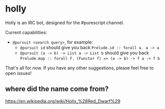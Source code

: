 # holly

Holly is an IRC bot, designed for the #purescript channel.

Current capabilities:

* `@pursuit <search query>`, for example:
  * `@pursuit id` should give you back `Prelude.id :: forall a. a -> a`
  * `@pursuit (a -> b) -> List a -> List b` should give you back `Prelude.map :: forall f. (Functor f) => (a -> b) -> f a -> f b`

That's all for now. If you have any other suggestions, please feel free to open
issues!

## where did the name come from?

<https://en.wikipedia.org/wiki/Holly_%28Red_Dwarf%29>
